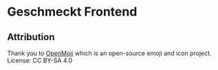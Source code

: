# Geschmeckt Frontend

## Attribution

Thank you to [OpenMoji](https://openmoji.org) which is an open-source emoji and icon project. License: CC BY-SA 4.0
